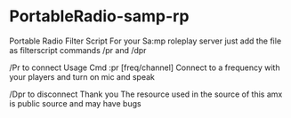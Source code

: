 # PortableRadio-samp-rp
Portable Radio Filter Script For your Sa:mp roleplay server 
just add the file as filterscript 
commands /pr and /dpr

/Pr to connect
Usage Cmd :pr [freq/channel]
Connect to a frequency with your players and turn on mic and speak 

/Dpr to disconnect
Thank you 
The resource used in the source of this amx is public source and may have bugs 
